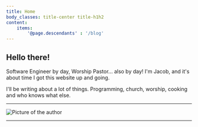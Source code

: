 ```yaml
---
title: Home
body_classes: title-center title-h1h2
content:
	items:
        '@page.descendants' : '/blog'
---
```


## Hello there!

Software Engineer by day, Worship Pastor... also by day! I'm Jacob, and it's about time I got this website up and going. 

I'll be writing about a lot of things. Programming, church, worship, cooking and who knows what else. 

<hr/>

![Picture of the author](/images/self-picture.jpg?classes=centered%20mt-25&cropResize=200,200)

<hr/>